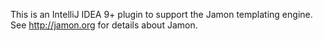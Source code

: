 This is an IntelliJ IDEA 9+ plugin to support the Jamon templating engine. See http://jamon.org for details about Jamon.